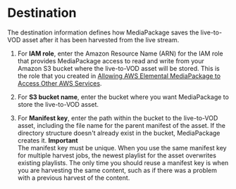 # Destination<a name="hj-create-destination"></a>

The destination information defines how MediaPackage saves the live\-to\-VOD asset after it has been harvested from the live stream\.

1. For **IAM role**, enter the Amazon Resource Name \(ARN\) for the IAM role that provides MediaPackage access to read and write from your Amazon S3 bucket where the live\-to\-VOD asset will be stored\. This is the role that you created in [Allowing AWS Elemental MediaPackage to Access Other AWS Services](setting-up-create-trust-rel.md)\.

1. For **S3 bucket name**, enter the bucket where you want MediaPackage to store the live\-to\-VOD asset\.

1. For **Manifest key**, enter the path within the bucket to the live\-to\-VOD asset, including the file name for the parent manifest of the asset\. If the directory structure doesn't already exist in the bucket, MediaPackage creates it\. 
**Important**  
The manifest key must be unique\. When you use the same manifest key for multiple harvest jobs, the newest playlist for the asset overwrites existing playlists\. The only time you should reuse a manifest key is when you are harvesting the same content, such as if there was a problem with a previous harvest of the content\.